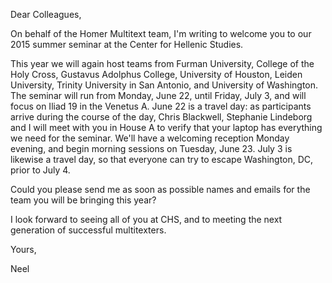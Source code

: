 

Dear Colleagues,

On behalf of the Homer Multitext team, I'm writing to welcome you to our 2015 summer seminar at the Center for Hellenic Studies.   

This year we will again host teams from Furman University, College of the Holy Cross, Gustavus Adolphus College, University of Houston, Leiden University, Trinity University in San Antonio, and University of Washington. The seminar will run from Monday, June 22, until Friday, July 3, and will focus on Iliad 19 in the Venetus A.  June 22 is a travel day:  as participants arrive during the course of the day, Chris Blackwell, Stephanie Lindeborg and I will meet with you in House A to verify that your laptop has everything we need for the seminar.  We'll have a welcoming reception Monday evening, and begin morning sessions on Tuesday, June 23.  July 3 is likewise a travel day, so that everyone can try to escape Washington, DC, prior to July 4.

Could you please send me as soon as possible names and emails for the team you will be bringing this year?

I look forward to seeing all of you at CHS, and to meeting the next generation of successful multitexters.

Yours,

Neel









